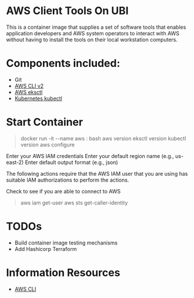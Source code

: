 # AWS Client Tools On UBI
This is a container image that supplies a set of software tools that enables application developers and AWS system operators to interact with AWS without having to install the tools on their local workstation computers.

# Components included:
- Git
- [AWS CLI v2](https://docs.aws.amazon.com/cli/latest/userguide/cli-chap-welcome.html)
- [AWS eksctl](https://docs.aws.amazon.com/eks/latest/userguide/getting-started-eksctl.html)
- [Kubernetes kubectl](https://kubernetes.io/docs/tasks/tools/install-kubectl/#install-kubectl-on-linux)

# Start Container
> docker run -it --name aws <image-repo>:<image-tag> bash
> aws version
> eksctl version
> kubectl version
> aws configure

Enter your AWS IAM credentials
Enter your default region name (e.g., us-east-2)
Enter default output format (e.g., json)

The following actions require that the AWS IAM user that you are using has suitable IAM authorizations to perform the actions.

Check to see if you are able to connect to AWS
> aws iam get-user
> aws sts get-caller-identity




# TODOs
- Build container image testing mechanisms
- Add Hashicorp Terraform

# Information Resources
- [AWS CLI](https://aws.amazon.com/cli/)
